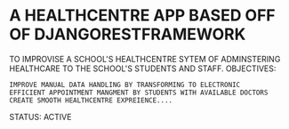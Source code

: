 # A HEALTHCENTRE APP BASED OFF OF DJANGORESTFRAMEWORK
TO IMPROVISE A SCHOOL'S HEALTHCENTRE SYTEM OF ADMINSTERING HEALTHCARE TO THE SCHOOL'S STUDENTS AND STAFF. 
    OBJECTIVES:

    
    IMPROVE MANUAL DATA HANDLING BY TRANSFORMING TO ELECTRONIC
    EFFICIENT APPOINTMENT MANGMENT BY STUDENTS WITH AVAILABLE DOCTORS
    CREATE SMOOTH HEALTHCENTRE EXPREIENCE....


STATUS: ACTIVE
